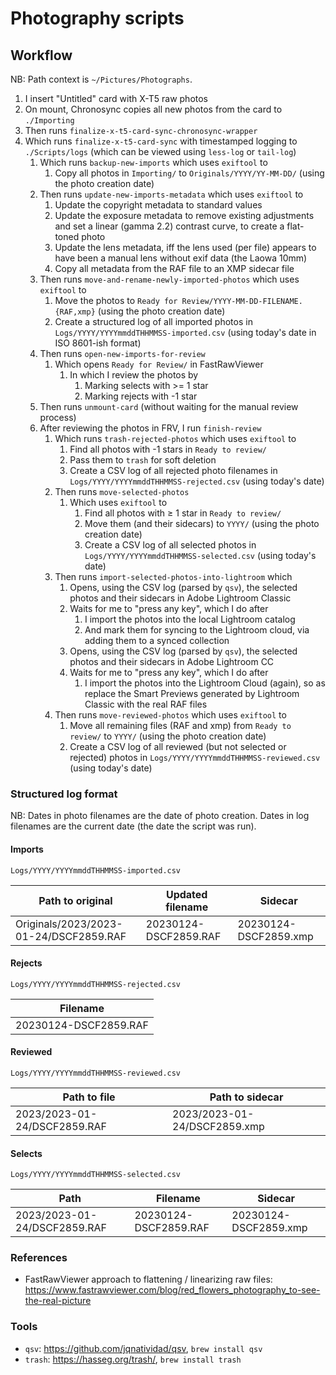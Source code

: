 # Photography scripts

## Workflow

NB: Path context is `~/Pictures/Photographs`.

1. I insert "Untitled" card with X-T5 raw photos
2. On mount, Chronosync copies all new photos from the card to `./Importing`
3. Then runs `finalize-x-t5-card-sync-chronosync-wrapper`
4. Which runs `finalize-x-t5-card-sync` with timestamped logging to `./Scripts/logs` (which can be viewed using `less-log` or `tail-log`)
   1. Which runs `backup-new-imports` which uses `exiftool` to
      1. Copy all photos in `Importing/` to `Originals/YYYY/YY-MM-DD/` (using the photo creation date)
   2. Then runs `update-new-imports-metadata` which uses `exiftool` to
      1. Update the copyright metadata to standard values
      2. Update the exposure metadata to remove existing adjustments and set a linear (gamma 2.2) contrast curve, to create a flat-toned photo
      3. Update the lens metadata, iff the lens used (per file) appears to have been a manual lens without exif data (the Laowa 10mm)
      4. Copy all metadata from the RAF file to an XMP sidecar file
   3. Then runs `move-and-rename-newly-imported-photos` which uses `exiftool` to
      1. Move the photos to `Ready for Review/YYYY-MM-DD-FILENAME.{RAF,xmp}` (using the photo creation date)
      2. Create a structured log of all imported photos in `Logs/YYYY/YYYYmmddTHHMMSS-imported.csv` (using today's date in ISO 8601-ish format)
   4. Then runs `open-new-imports-for-review`
      1. Which opens `Ready for Review/` in FastRawViewer
         1. In which I review the photos by
            1. Marking selects with >= 1 star
            2. Marking rejects with -1 star
   5. Then runs `unmount-card` (without waiting for the manual review process)
   6. After reviewing the photos in FRV, I run `finish-review`
      1. Which runs `trash-rejected-photos` which uses `exiftool` to
         1. Find all photos with -1 stars in `Ready to review/`
         2. Pass them to `trash` for soft deletion
         3. Create a CSV log of all rejected photo filenames in `Logs/YYYY/YYYYmmddTHHMMSS-rejected.csv` (using today's date)
      2. Then runs `move-selected-photos`
         1. Which uses `exiftool` to
            1. Find all photos with ≥ 1 star in `Ready to review/`
            2. Move them (and their sidecars) to `YYYY/` (using the photo creation date)
            3. Create a CSV log of all selected photos in `Logs/YYYY/YYYYmmddTHHMMSS-selected.csv` (using today's date)
      3. Then runs `import-selected-photos-into-lightroom` which
         1. Opens, using the CSV log (parsed by `qsv`), the selected photos and their sidecars in Adobe Lightroom Classic
         2. Waits for me to "press any key", which I do after
            1. I import the photos into the local Lightroom catalog
            2. And mark them for syncing to the Lightroom cloud, via adding them to a synced collection
         3. Opens, using the CSV log (parsed by `qsv`), the selected photos and their sidecars in Adobe Lightroom CC
         4. Waits for me to "press any key", which I do after
            1. I import the photos into the Lightroom Cloud (again), so as replace the Smart Previews generated by Lightroom Classic with the real RAF files
      4. Then runs `move-reviewed-photos` which uses `exiftool` to
         1. Move all remaining files (RAF and xmp) from `Ready to review/` to `YYYY/` (using the photo creation date)
         2. Create a CSV log of all reviewed (but not selected or rejected) photos in `Logs/YYYY/YYYYmmddTHHMMSS-reviewed.csv` (using today's date)

### Structured log format

NB: Dates in photo filenames are the date of photo creation. Dates in log filenames are the current date (the date the script was run).

#### Imports

`Logs/YYYY/YYYYmmddTHHMMSS-imported.csv`

|Path to original|Updated filename|Sidecar|
|-|-|-|
|Originals/2023/2023-01-24/DSCF2859.RAF|20230124-DSCF2859.RAF|20230124-DSCF2859.xmp|

#### Rejects

`Logs/YYYY/YYYYmmddTHHMMSS-rejected.csv`

|Filename|
|-|
|20230124-DSCF2859.RAF|

#### Reviewed

`Logs/YYYY/YYYYmmddTHHMMSS-reviewed.csv`

|Path to file|Path to sidecar|
|-|-|
|2023/2023-01-24/DSCF2859.RAF|2023/2023-01-24/DSCF2859.xmp|

#### Selects

`Logs/YYYY/YYYYmmddTHHMMSS-selected.csv`

|Path|Filename|Sidecar|
|-|-|-|
|2023/2023-01-24/DSCF2859.RAF|20230124-DSCF2859.RAF|20230124-DSCF2859.xmp|

### References

- FastRawViewer approach to flattening / linearizing raw files: <https://www.fastrawviewer.com/blog/red_flowers_photography_to-see-the-real-picture>

### Tools

- `qsv`: <https://github.com/jqnatividad/qsv>, `brew install qsv`
- `trash`: <https://hasseg.org/trash/>, `brew install trash`
